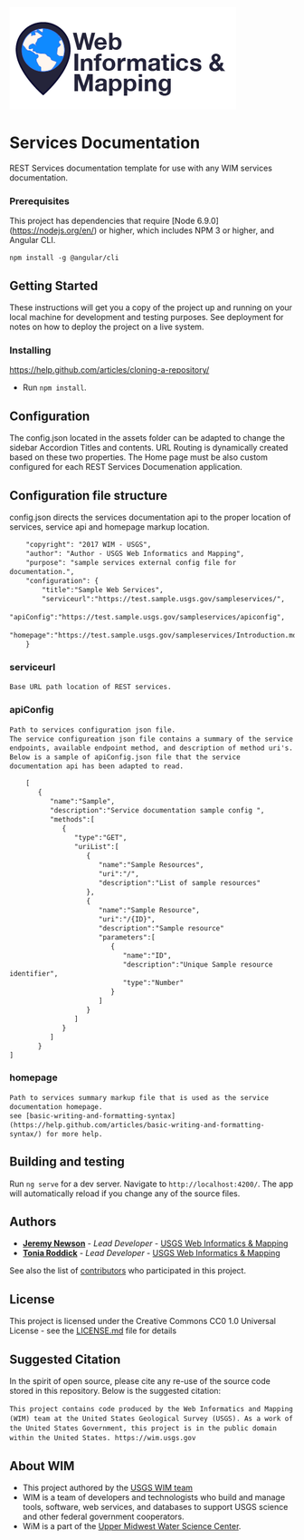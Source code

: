 ![WiM](wimlogo.png)

# Services Documentation

REST Services documentation template for use with any WIM services documentation.

### Prerequisites

This project has dependencies that require [Node 6.9.0] (https://nodejs.org/en/) or higher, which includes NPM 3 or higher, and Angular CLI.

```
npm install -g @angular/cli
```

## Getting Started

These instructions will get you a copy of the project up and running on your local machine for development and testing purposes. See deployment for notes on how to deploy the project on a live system.

### Installing

https://help.github.com/articles/cloning-a-repository/

* Run `npm install`. 

## Configuration

The config.json located in the assets folder can be adapted to change the sidebar Accordion Titles and contents. URL Routing is dynamically created based on these two properties. The Home page must be also custom configured for each REST Services Documenation application. 

## Configuration file structure
config.json directs the services documentation api to the proper location of services, service api and homepage markup location.
```
    "copyright": "2017 WIM - USGS",
    "author": "Author - USGS Web Informatics and Mapping", 
    "purpose": "sample services external config file for documentation.",
    "configuration": {
        "title":"Sample Web Services",
        "serviceurl":"https://test.sample.usgs.gov/sampleservices/",
        "apiConfig":"https://test.sample.usgs.gov/sampleservices/apiconfig",        
        "homepage":"https://test.sample.usgs.gov/sampleservices/Introduction.md"
    }
```

### serviceurl
	Base URL path location of REST services.
	
### apiConfig
	Path to services configuration json file.
	The service configureation json file contains a summary of the service endpoints, available endpoint method, and description of method uri's. Below is a sample of apiConfig.json file that the service documentation api has been adapted to read.
```
	[
	   {
		  "name":"Sample",
		  "description":"Service documentation sample config ",
		  "methods":[
			 {
				"type":"GET",
				"uriList":[
				   {
					  "name":"Sample Resources",
					  "uri":"/",
					  "description":"List of sample resources"
				   },
				   {
					  "name":"Sample Resource",
					  "uri":"/{ID}",
					  "description":"Sample resource"
					  "parameters":[
						 {
							"name":"ID",
							"description":"Unique Sample resource identifier",
							"type":"Number"
						 }
					  ]
				   }
				]
			 }			 
		  ]
	   }
]

```

### homepage
	Path to services summary markup file that is used as the service documentation homepage.
	see [basic-writing-and-formatting-syntax](https://help.github.com/articles/basic-writing-and-formatting-syntax/) for more help.

## Building and testing

Run `ng serve` for a dev server. 
Navigate to `http://localhost:4200/`. The app will automatically reload if you change any of the source files.



## Authors

* **[Jeremy Newson](https://www.usgs.gov/staff-profiles/jeremy-k-newson)**  - *Lead Developer* - [USGS Web Informatics & Mapping](https://wim.usgs.gov/)
* **[Tonia Roddick](https://www.usgs.gov/staff-profiles/tonia-m-roddick)**  - *Lead Developer* - [USGS Web Informatics & Mapping](https://wim.usgs.gov/)

See also the list of [contributors](../../graphs/contributors) who participated in this project.

## License

This project is licensed under the Creative Commons CC0 1.0 Universal License - see the [LICENSE.md](LICENSE.md) file for details

## Suggested Citation

In the spirit of open source, please cite any re-use of the source code stored in this repository. Below is the suggested citation:

`This project contains code produced by the Web Informatics and Mapping (WIM) team at the United States Geological Survey (USGS). As a work of the United States Government, this project is in the public domain within the United States. https://wim.usgs.gov`


## About WIM

* This project authored by the [USGS WIM team](https://wim.usgs.gov)
* WIM is a team of developers and technologists who build and manage tools, software, web services, and databases to support USGS science and other federal government cooperators.
* WiM is a part of the [Upper Midwest Water Science Center](https://www.usgs.gov/centers/wisconsin-water-science-center).
